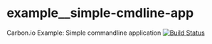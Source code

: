 # example__simple-cmdline-app
Carbon.io Example: Simple commandline application
[![Build Status](https://img.shields.io/travis/carbon-io-examples/example__simple-cmdline-app/carbon-0.6.svg?style=flat-square)](https://travis-ci.org/carbon-io-examples/example__simple-cmdline-app)


